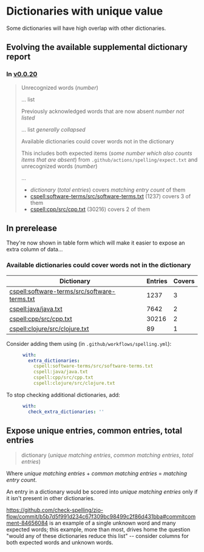 # Dictionaries with unique value

Some dictionaries will have high overlap with other dictionaries.

## Evolving the available supplemental dictionary report

### In [v0.0.20](https://github.com/check-spelling/check-spelling/releases/tag/v0.0.20)

> Unrecognized words (_number_)
>
> ... list
>
> Previously acknowledged words that are now absent _number not listed_
>
> ... list _generally collapsed_
>
> Available dictionaries could cover words not in the dictionary
>
> This includes both expected items (_some number which also counts items that are absent_) from `.github/actions/spelling/expect.txt` and unrecognized words (_number_)
>
> ...
>
> - _dictionary_ (_total entries_) covers _matching entry count_ of them
> - [cspell:software-terms/src/software-terms.txt](https://raw.githubusercontent.com/check-spelling/cspell-dicts/v20220816/dictionaries/software-terms/src/software-terms.txt) (1237) covers 3 of them
> - [cspell:cpp/src/cpp.txt](https://raw.githubusercontent.com/check-spelling/cspell-dicts/v20220816/dictionaries/cpp/src/cpp.txt) (30216) covers 2 of them

## In prerelease

They're now shown in table form which will make it easier to expose an extra column of data...

### Available dictionaries could cover words not in the dictionary

Dictionary | Entries | Covers
-|-|-
[cspell:software-terms/src/software-terms.txt](https://raw.githubusercontent.com/check-spelling/cspell-dicts/v20220816/dictionaries/software-terms/src/software-terms.txt)|1237|3|
[cspell:java/java.txt](https://raw.githubusercontent.com/check-spelling/cspell-dicts/v20220816/dictionaries/java/java.txt)|7642|2|
[cspell:cpp/src/cpp.txt](https://raw.githubusercontent.com/check-spelling/cspell-dicts/v20220816/dictionaries/cpp/src/cpp.txt)|30216|2|
[cspell:clojure/src/clojure.txt](https://raw.githubusercontent.com/check-spelling/cspell-dicts/v20220816/dictionaries/clojure/src/clojure.txt)|89|1|

Consider adding them using (in `.github/workflows/spelling.yml`):
``` yml
      with:
        extra_dictionaries:
          cspell:software-terms/src/software-terms.txt
          cspell:java/java.txt
          cspell:cpp/src/cpp.txt
          cspell:clojure/src/clojure.txt
```

To stop checking additional dictionaries, add:
``` yml
      with:
        check_extra_dictionaries: ''
```

## Expose unique entries, common entries, total entries

> dictionary (_unique matching entries_, _common matching entries_, _total entries_)

Where _unique matching entries_ + _common matching entries_ = _matching entry count_.

An entry in a dictionary would be scored into _unique matching entries_ only if it isn't present in other dictionaries.

https://github.com/check-spelling/zio-flow/commit/b5b7d5f991d234c67f309bc98499c2f86d431bba#commitcomment-84656084 is an example of a single unknown word and many expected words; this example, more than most, drives home the question "would any of these dictionaries reduce this list" -- consider columns for both expected words and unknown words.

